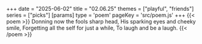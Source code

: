 +++
date = "2025-06-02"
title = "02.06.25"
themes = ["playful", "friends"]
series = ["picks"]
[params]
  type = 'poem'
  pageKey = 'src/poem.js'
+++
{{< poem >}}
Donning now the fools sharp head,
His sparking eyes and cheeky smile,
Forgetting all the self for just a while,
To laugh and be a laugh.
{{< /poem >}}